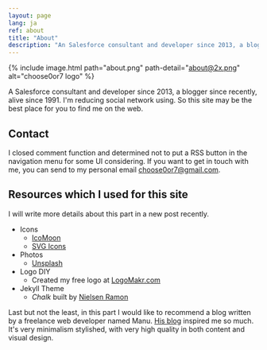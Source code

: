```yaml
---
layout: page
lang: ja
ref: about
title: "About"
description: "An Salesforce consultant and developer since 2013, a blogger since recently, alive since 1991."
---
```

<!-- <img src="{% asset 'about.png' @path %}" alt="choose0or7 logo" /> -->
{% include image.html path="about.png" path-detail="about@2x.png" alt="choose0or7 logo" %}

A Salesforce consultant and developer since 2013, a blogger since recently, alive since 1991. 
I'm reducing social network using. So this site may be the best place for you to find me on the web.

## Contact

I closed comment function and determined not to put a RSS button in the navigation menu for some UI considering. If you want to get in touch with me, you can send to my personal email [choose0or7@gmail.com](mailto:choose0or7@gmail.com).

## Resources which I used for this site

I will write more details about this part in a new post recently.

* Icons
    * [IcoMoon](https://icomoon.io/)
    * [SVG Icons](http://svgicons.sparkk.fr/)
* Photos
    * [Unsplash](https://unsplash.com/)
* Logo DIY
    * Created my free logo at [LogoMakr.com](https://logomakr.com/)
* Jekyll Theme
    * _Chalk_ built by [Nielsen Ramon](http://chalk.nielsenramon.com/about)

Last but not the least, in this part I would like to recommend a blog written by a freelance web developer named Manu. [His blog](https://manuelmoreale.com/) inspired me so much. It's very minimalism stylished, with very high quality in both content and visual design.
